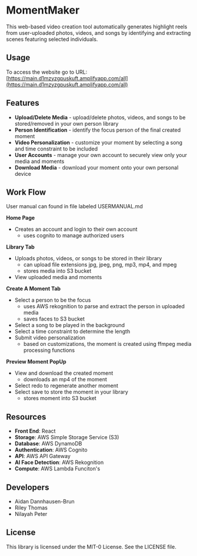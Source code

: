 

# MomentMaker
This web-based video creation tool automatically generates highlight reels from user-uploaded photos, videos, and songs by identifying and extracting scenes featuring selected individuals.

## Usage
To access the website go to URL:  [https://main.d1mzyzgpuskuft.amplifyapp.com/all](https://main.d1mzyzgpuskuft.amplifyapp.com/all)

## Features

- **Upload/Delete Media** - upload/delete photos, videos, and songs to be stored/removed in your own person library
- **Person Identification** - identify the focus person of the final created moment
- **Video Personalization** - customize your moment by selecting a song and time constraint to be included
- **User Accounts** - manage your own account to securely view only your media and moments
- **Download Media** - download your moment onto your own personal device

## Work Flow
User manual can found in file labeled USERMANUAL.md

**Home Page**
- Creates an account and login to their own account
  + uses cognito to manage authorized users

**Library Tab**
- Uploads photos, videos, or songs to be stored in their library
  + can upload file extensions jpg, jpeg, png, mp3, mp4, and mpeg
  + stores media into S3 bucket
- View uploaded media and moments

**Create A Moment Tab**
- Select a person to be the focus
  + uses AWS rekognition to parse and extract the person in uploaded media
  + saves faces to S3 bucket
- Select a song to be played in the background
- Select a time constraint to determine the length
- Submit video personalization
  + based on customizations, the moment is created using ffmpeg media processing functions

**Preview Moment PopUp**
- View and download the created moment
  + downloads an mp4 of the moment
- Select redo to regenerate another moment
- Select save to store the moment in your library
  + stores moment into S3 bucket

## Resources

- **Front End**: React
- **Storage**: AWS Simple Storage Service (S3)
- **Database**: AWS DynamoDB
- **Authentication**: AWS Cognito
- **API**: AWS API Gateway
- **AI Face Detection**: AWS Rekognition
- **Compute**: AWS Lambda Funciton's

## Developers

- Aidan Dannhausen-Brun
- Riley Thomas
- Nilayah Peter

## License

This library is licensed under the MIT-0 License. See the LICENSE file.

